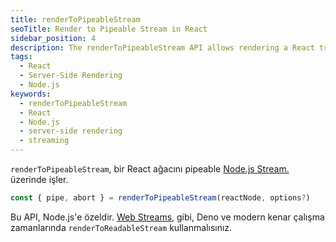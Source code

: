 ```yaml
---
title: renderToPipeableStream
seoTitle: Render to Pipeable Stream in React
sidebar_position: 4
description: The renderToPipeableStream API allows rendering a React tree into a Node.js Stream. Learn how to implement it effectively.
tags: 
  - React
  - Server-Side Rendering
  - Node.js
keywords: 
  - renderToPipeableStream
  - React
  - Node.js
  - server-side rendering
  - streaming
---
```

`renderToPipeableStream`, bir React ağacını pipeable [Node.js Stream.](/docs/assets/image.png) üzerinde işler.

```js
const { pipe, abort } = renderToPipeableStream(reactNode, options?)
```







Bu API, Node.js'e özeldir. [Web Streams,](https://developer.mozilla.org/en-US/docs/Web/API/Streams_API) gibi, Deno ve modern kenar çalışma zamanlarında `renderToReadableStream` kullanmalısınız.